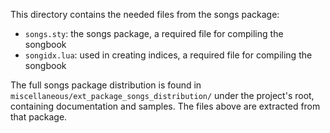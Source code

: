 This directory contains the needed files from the songs package:

   - `songs.sty`: the songs package, a required file for compiling the songbook
   - `songidx.lua`: used in creating indices, a required file for compiling
                    the songbook

The full songs package distribution is found in `miscellaneous/ext_package_songs_distribution/`
under the project's root, containing documentation and samples. The files above
are extracted from that package.
